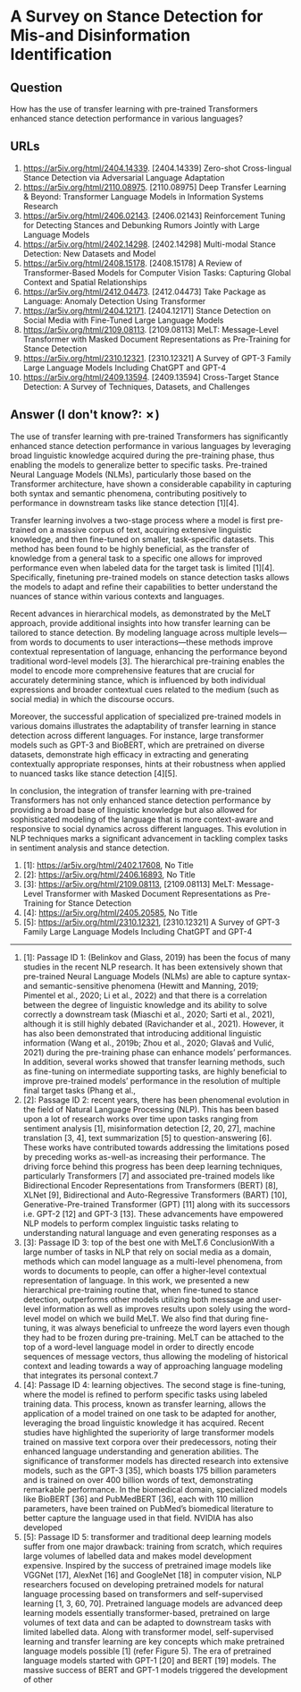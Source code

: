 # A Survey on Stance Detection for Mis-and Disinformation Identification

## Question

How has the use of transfer learning with pre-trained Transformers enhanced stance detection performance in various languages?

## URLs

1. https://ar5iv.org/html/2404.14339. [2404.14339] Zero-shot Cross-lingual Stance Detection via Adversarial Language Adaptation
2. https://ar5iv.org/html/2110.08975. [2110.08975] Deep Transfer Learning & Beyond: Transformer Language Models in Information Systems Research
3. https://ar5iv.org/html/2406.02143. [2406.02143] Reinforcement Tuning for Detecting Stances and Debunking Rumors Jointly with Large Language Models
4. https://ar5iv.org/html/2402.14298. [2402.14298] Multi-modal Stance Detection: New Datasets and Model
5. https://ar5iv.org/html/2408.15178. [2408.15178] A Review of Transformer-Based Models for Computer Vision Tasks: Capturing Global Context and Spatial Relationships
6. https://ar5iv.org/html/2412.04473. [2412.04473] Take Package as Language: Anomaly Detection Using Transformer
7. https://ar5iv.org/html/2404.12171. [2404.12171] Stance Detection on Social Media with Fine-Tuned Large Language Models
8. https://ar5iv.org/html/2109.08113. [2109.08113] MeLT: Message-Level Transformer with Masked Document Representations as Pre-Training for Stance Detection
9. https://ar5iv.org/html/2310.12321. [2310.12321] A Survey of GPT-3 Family Large Language Models Including ChatGPT and GPT-4
10. https://ar5iv.org/html/2409.13594. [2409.13594] Cross-Target Stance Detection: A Survey of Techniques, Datasets, and Challenges

## Answer (I don't know?: ✗)

The use of transfer learning with pre-trained Transformers has significantly enhanced stance detection performance in various languages by leveraging broad linguistic knowledge acquired during the pre-training phase, thus enabling the models to generalize better to specific tasks. Pre-trained Neural Language Models (NLMs), particularly those based on the Transformer architecture, have shown a considerable capability in capturing both syntax and semantic phenomena, contributing positively to performance in downstream tasks like stance detection [1][4].

Transfer learning involves a two-stage process where a model is first pre-trained on a massive corpus of text, acquiring extensive linguistic knowledge, and then fine-tuned on smaller, task-specific datasets. This method has been found to be highly beneficial, as the transfer of knowledge from a general task to a specific one allows for improved performance even when labeled data for the target task is limited [1][4]. Specifically, finetuning pre-trained models on stance detection tasks allows the models to adapt and refine their capabilities to better understand the nuances of stance within various contexts and languages.

Recent advances in hierarchical models, as demonstrated by the MeLT approach, provide additional insights into how transfer learning can be tailored to stance detection. By modeling language across multiple levels—from words to documents to user interactions—these methods improve contextual representation of language, enhancing the performance beyond traditional word-level models [3]. The hierarchical pre-training enables the model to encode more comprehensive features that are crucial for accurately determining stance, which is influenced by both individual expressions and broader contextual cues related to the medium (such as social media) in which the discourse occurs.

Moreover, the successful application of specialized pre-trained models in various domains illustrates the adaptability of transfer learning in stance detection across different languages. For instance, large transformer models such as GPT-3 and BioBERT, which are pretrained on diverse datasets, demonstrate high efficacy in extracting and generating contextually appropriate responses, hints at their robustness when applied to nuanced tasks like stance detection [4][5]. 

In conclusion, the integration of transfer learning with pre-trained Transformers has not only enhanced stance detection performance by providing a broad base of linguistic knowledge but also allowed for sophisticated modeling of the language that is more context-aware and responsive to social dynamics across different languages. This evolution in NLP techniques marks a significant advancement in tackling complex tasks in sentiment analysis and stance detection.

1. [1]:  https://ar5iv.org/html/2402.17608, No Title
2. [2]:  https://ar5iv.org/html/2406.16893, No Title
3. [3]:  https://ar5iv.org/html/2109.08113, [2109.08113] MeLT: Message-Level Transformer with Masked Document Representations as Pre-Training for Stance Detection
4. [4]:  https://ar5iv.org/html/2405.20585, No Title
5. [5]:  https://ar5iv.org/html/2310.12321, [2310.12321] A Survey of GPT-3 Family Large Language Models Including ChatGPT and GPT-4
---
1. [1]:  Passage ID 1: (Belinkov and Glass, 2019) has been the focus of many studies in the recent NLP research. It has been extensively shown that pre-trained Neural Language Models (NLMs) are able to capture syntax- and semantic-sensitive phenomena (Hewitt and Manning, 2019; Pimentel et al., 2020; Li et al., 2022) and that there is a correlation between the degree of linguistic knowledge and its ability to solve correctly a downstream task (Miaschi et al., 2020; Sarti et al., 2021), although it is still highly debated (Ravichander et al., 2021). However, it has also been demonstrated that introducing additional linguistic information (Wang et al., 2019b; Zhou et al., 2020; Glavaš and Vulić, 2021) during the pre-training phase can enhance models’ performances. In addition, several works showed that transfer learning methods, such as fine-tuning on intermediate supporting tasks, are highly beneficial to improve pre-trained models’ performance in the resolution of multiple final target tasks (Phang et al.,
2. [2]:  Passage ID 2: recent years, there has been phenomenal evolution in the field of Natural Language Processing (NLP). This has been based upon a lot of research works over time upon tasks ranging from sentiment analysis [1], misinformation detection [2, 20, 27], machine translation [3, 4], text summarization [5] to question-answering [6]. These works have contributed towards addressing the limitations posed by preceding works as-well-as increasing their performance. The driving force behind this progress has been deep learning techniques, particularly Transformers [7] and associated pre-trained models like Bidirectional Encoder Representations from Transformers (BERT) [8], XLNet [9], Bidirectional and Auto-Regressive Transformers (BART) [10], Generative-Pre-trained Transformer (GPT) [11] along with its successors i.e. GPT-2 [12] and GPT-3 [13]. These advancements have empowered NLP models to perform complex linguistic tasks relating to understanding natural language and even generating responses as a
3. [3]:  Passage ID 3: top of the best one with MeLT.6 ConclusionWith a large number of tasks in NLP that rely on social media as a domain, methods which can model language as a multi-level phenomena, from words to documents to people, can offer a higher-level contextual representation of language. In this work, we presented a new hierarchical pre-training routine that, when fine-tuned to stance detection, outperforms other models utilizing both message and user-level information as well as improves results upon solely using the word-level model on which we build MeLT. We also find that during fine-tuning, it was always beneficial to unfreeze the word layers even though they had to be frozen during pre-training. MeLT can be attached to the top of a word-level language model in order to directly encode sequences of message vectors, thus allowing the modeling of historical context and leading towards a way of approaching language modeling that integrates its personal context.7
4. [4]:  Passage ID 4: learning objectives. The second stage is fine-tuning, where the model is refined to perform specific tasks using labeled training data. This process, known as transfer learning, allows the application of a model trained on one task to be adapted for another, leveraging the broad linguistic knowledge it has acquired. Recent studies have highlighted the superiority of large transformer models trained on massive text corpora over their predecessors, noting their enhanced language understanding and generation abilities. The significance of transformer models has directed research into extensive models, such as the GPT-3 [35], which boasts 175 billion parameters and is trained on over 400 billion words of text, demonstrating remarkable performance. In the biomedical domain, specialized models like BioBERT [36] and PubMedBERT [36], each with 110 million parameters, have been trained on PubMed’s biomedical literature to better capture the language used in that field. NVIDIA has also developed
5. [5]:  Passage ID 5: transformer and traditional deep learning models suffer from one major drawback: training from scratch, which requires large volumes of labelled data and makes model development expensive. Inspired by the success of pretrained image models like VGGNet [17], AlexNet [16] and GoogleNet [18] in computer vision, NLP researchers focused on developing pretrained models for natural language processing based on transformers and self-supervised learning [1, 3, 60, 70]. Pretrained language models are advanced deep learning models essentially transformer-based, pretrained on large volumes of text data and can be adapted to downstream tasks with limited labelled data. Along with transformer model, self-supervised learning and transfer learning are key concepts which make pretrained language models possible [1] (refer Figure 5). The era of pretrained language models started with GPT-1 [20] and BERT [19] models. The massive success of BERT and GPT-1 models triggered the development of other